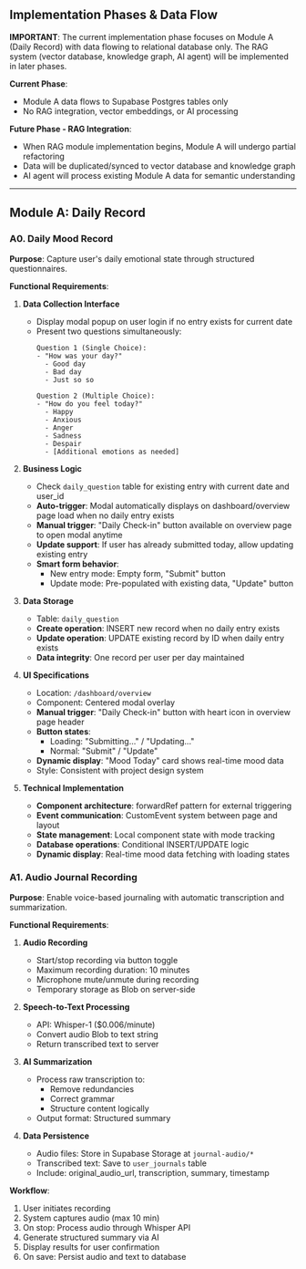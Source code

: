 ## Implementation Phases & Data Flow

**IMPORTANT**: The current implementation phase focuses on Module A (Daily Record) with data flowing to relational database only. The RAG system (vector database, knowledge graph, AI agent) will be implemented in later phases.

**Current Phase**: 
- Module A data flows to Supabase Postgres tables only
- No RAG integration, vector embeddings, or AI processing

**Future Phase - RAG Integration**:
- When RAG module implementation begins, Module A will undergo partial refactoring
- Data will be duplicated/synced to vector database and knowledge graph
- AI agent will process existing Module A data for semantic understanding

---

## Module A: Daily Record

### A0. Daily Mood Record

**Purpose**: Capture user's daily emotional state through structured questionnaires.

**Functional Requirements**:

1. **Data Collection Interface**
   - Display modal popup on user login if no entry exists for current date
   - Present two questions simultaneously:
     ```
     Question 1 (Single Choice):
     - "How was your day?"
       - Good day
       - Bad day  
       - Just so so
     
     Question 2 (Multiple Choice):
     - "How do you feel today?"
       - Happy
       - Anxious
       - Anger
       - Sadness
       - Despair
       - [Additional emotions as needed]
     ```

2. **Business Logic**
   - Check `daily_question` table for existing entry with current date and user_id
   - **Auto-trigger**: Modal automatically displays on dashboard/overview page load when no daily entry exists
   - **Manual trigger**: "Daily Check-in" button available on overview page to open modal anytime
   - **Update support**: If user has already submitted today, allow updating existing entry
   - **Smart form behavior**:
     - New entry mode: Empty form, "Submit" button
     - Update mode: Pre-populated with existing data, "Update" button

3. **Data Storage**
   - Table: `daily_question`
   - **Create operation**: INSERT new record when no daily entry exists
   - **Update operation**: UPDATE existing record by ID when daily entry exists
   - **Data integrity**: One record per user per day maintained

4. **UI Specifications**
   - Location: `/dashboard/overview`
   - Component: Centered modal overlay
   - **Manual trigger**: "Daily Check-in" button with heart icon in overview page header
   - **Button states**: 
     - Loading: "Submitting..." / "Updating..."
     - Normal: "Submit" / "Update"
   - **Dynamic display**: "Mood Today" card shows real-time mood data
   - Style: Consistent with project design system

5. **Technical Implementation**
   - **Component architecture**: forwardRef pattern for external triggering
   - **Event communication**: CustomEvent system between page and layout
   - **State management**: Local component state with mode tracking
   - **Database operations**: Conditional INSERT/UPDATE logic
   - **Dynamic display**: Real-time mood data fetching with loading states

### A1. Audio Journal Recording

**Purpose**: Enable voice-based journaling with automatic transcription and summarization.

**Functional Requirements**:

1. **Audio Recording**
   - Start/stop recording via button toggle
   - Maximum recording duration: 10 minutes
   - Microphone mute/unmute during recording
   - Temporary storage as Blob on server-side

2. **Speech-to-Text Processing**
   - API: Whisper-1 ($0.006/minute)
   - Convert audio Blob to text string
   - Return transcribed text to server

3. **AI Summarization**
   - Process raw transcription to:
     - Remove redundancies
     - Correct grammar
     - Structure content logically
   - Output format: Structured summary

4. **Data Persistence**
   - Audio files: Store in Supabase Storage at `journal-audio/*`
   - Transcribed text: Save to `user_journals` table
   - Include: original_audio_url, transcription, summary, timestamp

**Workflow**:
1. User initiates recording
2. System captures audio (max 10 min)
3. On stop: Process audio through Whisper API
4. Generate structured summary via AI
5. Display results for user confirmation
6. On save: Persist audio and text to database
